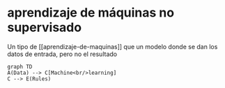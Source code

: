 # aprendizaje de máquinas no supervisado
Un tipo de [[aprendizaje-de-maquinas]] que un modelo donde se dan los datos de entrada, pero no el resultado

```mermaid
graph TD
A(Data) --> C[Machine<br/>learning]
C --> E(Rules)
```
